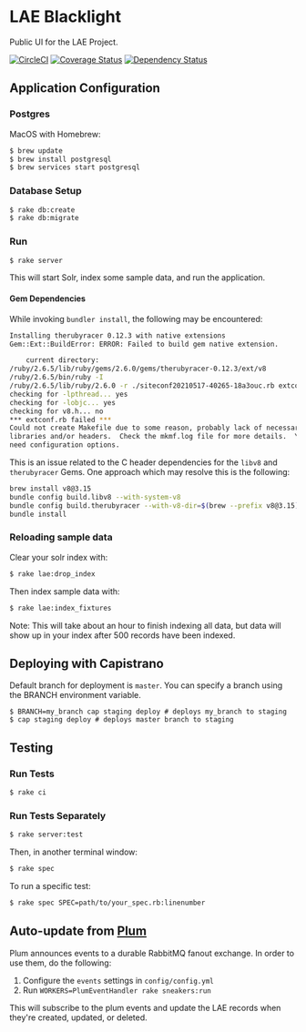 LAE Blacklight
==============

Public UI for the LAE Project.

[![CircleCI](https://circleci.com/gh/pulibrary/lae-blacklight.svg?style=svg)](https://circleci.com/gh/pulibrary/lae-blacklight)
[![Coverage Status](https://coveralls.io/repos/pulibrary/lae-blacklight/badge.png)](https://coveralls.io/r/pulibrary/lae-blacklight)
[![Dependency Status](https://gemnasium.com/pulibrary/lae-blacklight.svg)](https://gemnasium.com/pulibrary/lae-blacklight)

Application Configuration
------------------
### Postgres

MacOS with Homebrew:

```bash
$ brew update
$ brew install postgresql
$ brew services start postgresql
```

### Database Setup
```bash
$ rake db:create
$ rake db:migrate
```

### Run
```bash
$ rake server
```

This will start Solr, index some sample data, and run the application.

#### Gem Dependencies

While invoking `bundler install`, the following may be encountered:

```bash
Installing therubyracer 0.12.3 with native extensions
Gem::Ext::BuildError: ERROR: Failed to build gem native extension.

    current directory:
/ruby/2.6.5/lib/ruby/gems/2.6.0/gems/therubyracer-0.12.3/ext/v8
/ruby/2.6.5/bin/ruby -I
/ruby/2.6.5/lib/ruby/2.6.0 -r ./siteconf20210517-40265-18a3ouc.rb extconf.rb --with-v8-dir\=/usr/local/opt/v8
checking for -lpthread... yes
checking for -lobjc... yes
checking for v8.h... no
*** extconf.rb failed ***
Could not create Makefile due to some reason, probably lack of necessary
libraries and/or headers.  Check the mkmf.log file for more details.  You may
need configuration options.
```

This is an issue related to the C header dependencies for the `libv8` and `therubyracer` Gems. One approach which may resolve this is the following:

```bash
brew install v8@3.15
bundle config build.libv8 --with-system-v8
bundle config build.therubyracer --with-v8-dir=$(brew --prefix v8@3.15)
bundle install
```

### Reloading sample data
Clear your solr index with:
```bash
$ rake lae:drop_index
```

Then index sample data with:
```bash
$ rake lae:index_fixtures
```
Note: This will take about an hour to finish indexing all data, but data will show up in your index after
500 records have been indexed.

Deploying with Capistrano
------------------
Default branch for deployment is `master`. You can specify a branch using the BRANCH environment variable.

```
$ BRANCH=my_branch cap staging deploy # deploys my_branch to staging
$ cap staging deploy # deploys master branch to staging
```

Testing
------------------
### Run Tests

```bash
$ rake ci
```

### Run Tests Separately

```bash
$ rake server:test
```

Then, in another terminal window:

```bash
$ rake spec
```

To run a specific test:

```bash
$ rake spec SPEC=path/to/your_spec.rb:linenumber
```


Auto-update from [Plum](https://github.com/pulibrary/plum)
------------------

Plum announces events to a durable RabbitMQ fanout exchange. In order to use them, do the
following:

1. Configure the `events` settings in `config/config.yml`
2. Run `WORKERS=PlumEventHandler rake sneakers:run`

This will subscribe to the plum events and update the LAE records when they're
created, updated, or deleted.
